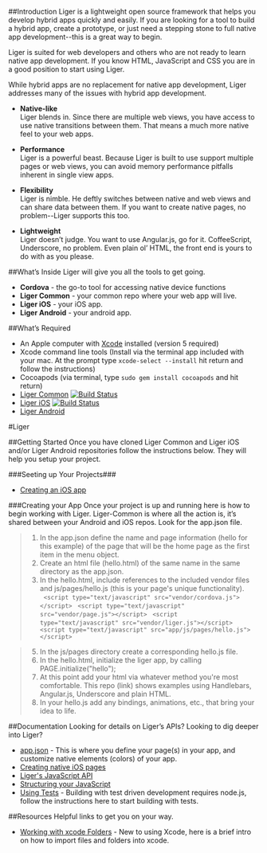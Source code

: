 ##Introduction
Liger is a lightweight open source framework that helps you develop hybrid apps quickly and easily. If you are looking for a tool to build a hybrid app, create a prototype, or just need a stepping stone to full native app development--this is a great way to begin. 

Liger is suited for web developers and others who are not ready to learn native app development. If you know HTML, JavaScript and CSS you are in a good position to start using Liger.

While hybrid apps are no replacement for native app development, Liger addresses many of the issues with hybrid app development.

- **Native-like**  
Liger blends in. Since there are multiple web views, you have access to use native transitions between them. That means a much more native feel to your web apps. 

- **Performance**  
Liger is a powerful beast. Because Liger is built to use support multiple pages or web views, you can avoid memory performance pitfalls inherent in single view apps.

- **Flexibility**  
Liger is nimble. He deftly switches between native and web views and can share data between them.  If you want to create native pages, no problem--Liger supports this too. 

- **Lightweight**  
Liger doesn’t judge. You want to use Angular.js, go for it. CoffeeScript, Underscore, no problem. Even plain ol’ HTML, the front end is yours to do with as you please.

##What’s Inside
Liger will give you all the tools to get going.

- **Cordova** - the go-to tool for accessing native device functions
- **Liger Common** - your common repo where your web app will live.
- **Liger iOS** - your iOS app.
- **Liger Android** - your android app.

##What’s Required
- An Apple computer with [Xcode](https://developer.apple.com/xcode/) installed (version 5 required)
- Xcode command line tools (Install via the terminal app included with your mac. At the prompt type `xcode-select --install` hit return and follow the instructions)
- Cocoapods (via terminal, type `sudo gem install cocoapods` and hit return)
- [Liger Common](https://github.com/reachlocal/liger-common) [![Build Status](https://api.travis-ci.org/reachlocal/liger-common.png)](https://travis-ci.org/reachlocal/liger-common)
- [Liger iOS](https://github.com/reachlocal/liger-ios) [![Build Status](https://api.travis-ci.org/reachlocal/liger-ios.png)](https://travis-ci.org/reachlocal/liger-ios)
- [Liger Android](https://github.com/reachlocal/liger-android)

#Liger

##Getting Started
Once you have cloned Liger Common and Liger iOS and/or Liger Android repositories follow the instructions below. They will help you setup your project.

###Seeting up Your Projects###
- [Creating an iOS app](https://github.com/reachlocal/liger/wiki/Create-iOS-app)

###Creating your App
Once your project is up and running here is how to begin working with Liger. Liger-Common is where all the action is, it’s shared between your Android and iOS repos. Look for the app.json file.

> 1. In the app.json define the name and page information (hello for this example) of the page that will be the home page as the first item in the menu object.
> 2. Create an html file (hello.html) of the same name in the same directory as the app.json.
> 3. In the hello.html, include references to the included vendor files and js/pages/hello.js (this is your page's unique functionality).  
>` <script type="text/javascript" src="vendor/cordova.js"></script>`
>` <script type="text/javascript" src="vendor/page.js"></script>`
>` <script type="text/javascript" src="vendor/liger.js"></script>`
>` <script type="text/javascript" src="app/js/pages/hello.js"></script>`

> 5. In the js/pages directory create a corresponding hello.js file.
> 6. In the hello.html, initialize the liger app, by calling PAGE.initialize("hello");
> 7. At this point add your html via whatever method you're most comfortable. This repo (link) shows examples using Handlebars, Angular.js, Underscore and plain HTML.
> 8. In your hello.js add any bindings, animations, etc., that bring your idea to life.

##Documentation
Looking for details on Liger’s APIs? Looking to dig deeper into Liger? 

- [app.json](https://github.com/reachlocal/liger/wiki/app.json) - This is where you define your page(s) in your app, and customize native elements (colors) of your app.
- [Creating native iOS pages](https://github.com/reachlocal/liger/wiki/Custom-iOS-pages)
- [Liger's JavaScript API](https://github.com/reachlocal/liger-common?source=cc#what-liger-provides) 
- [Structuring your JavaScript](https://github.com/reachlocal/liger-common?source=cc#how-to-setup-your-javascript)
- [Using Tests](https://github.com/reachlocal/liger-common#to-run-the-tests)  - Building with test driven development requires node.js, follow the instructions here to start building with tests.


##Resources
Helpful links to get you on your way.

- [Working with xcode Folders](http://struct.ca/2010/xcode-folder-references/) - New to using Xcode, here is a brief intro on how to import files and folders into xcode.
